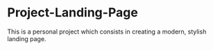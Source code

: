 # Project-Landing-Page
This is a personal project which consists in creating a modern, stylish landing page.
